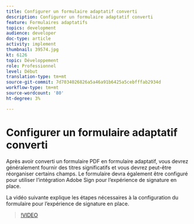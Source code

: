 ```yaml
---
title: Configurer un formulaire adaptatif converti
description: Configurer un formulaire adaptatif converti
feature: Formulaires adaptatifs
topics: development
audience: developer
doc-type: article
activity: implement
thumbnail: 39574.jpg
kt: 6126
topic: Développement
role: Professionnel
level: Début
translation-type: tm+mt
source-git-commit: 7d7034026826a5a46a91b6425a5cebfffab2934d
workflow-type: tm+mt
source-wordcount: '80'
ht-degree: 3%

---
```


# Configurer un formulaire adaptatif converti

Après avoir converti un formulaire PDF en formulaire adaptatif, vous devrez généralement fournir des titres significatifs et vous devrez peut-être réorganiser certains champs. Le formulaire devra également être configuré pour utiliser l’intégration Adobe Sign pour l’expérience de signature en place.

La vidéo suivante explique les étapes nécessaires à la configuration du formulaire pour l’expérience de signature en place.

>[!VIDEO](https://video.tv.adobe.com/v/39574/?quality=9&learn=on)

